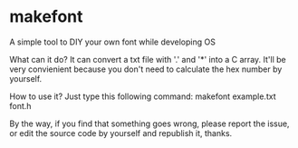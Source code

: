 # makefont
A simple tool to DIY your own font while developing OS

What can it do?
It can convert a txt file with '.' and '*' into a C array. It'll be very convienient because you don't need to calculate the hex number by yourself.

How to use it?
Just type this following command:
makefont example.txt font.h

By the way, if you find that something goes wrong, please report the issue, or edit the source code by yourself and republish it, thanks.

